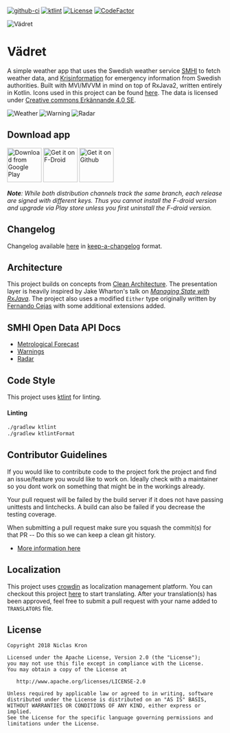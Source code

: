 [![github-ci](https://github.com/vadret/android/workflows/V%C3%A4dret%20Android%20App/badge.svg)](https://github.com/vadret/android/actions)
[![ktlint](https://img.shields.io/badge/code%20style-%E2%9D%A4-FF4081.svg)](https://ktlint.github.io/)
[![License](https://img.shields.io/badge/License-Apache%202.0-blue.svg)](https://github.com/vadret/android/blob/master/LICENSE)
[![CodeFactor](https://www.codefactor.io/repository/github/vadret/android/badge)](https://www.codefactor.io/repository/github/vadret/android)

![Vädret](https://raw.githubusercontent.com/vadret/android/master/assets/logo.png)

# Vädret
A simple weather app that uses the Swedish weather service [SMHI](https://opendata-download-metfcst.smhi.se/) to fetch weather data, and [Krisinformation](https://www.krisinformation.se/en) for emergency information from Swedish authorities. Built with MVI/MVVM in mind on top of RxJava2, written entirely in Kotlin. Icons used in this project can be found [here](https://github.com/vadret/assets). The data is licensed under [Creative commons Erkännande 4.0 SE](https://www.smhi.se/klimatdata/oppna-data/information-om-oppna-data/villkor-for-anvandning-1.30622).

![Weather](https://raw.githubusercontent.com/vadret/android/master/assets/weather.png)
![Warning](https://raw.githubusercontent.com/vadret/android/master/assets/warning.png)
![Radar](https://raw.githubusercontent.com/vadret/android/master/assets/radar.png)

## Download app

[<img src="https://play.google.com/intl/en_us/badges/images/generic/en_badge_web_generic.png"
      alt="Download from Google Play"
      height="80">](https://play.google.com/store/apps/details?id=fi.kroon.vadret)
[<img src="https://f-droid.org/badge/get-it-on.png"
      alt="Get it on F-Droid"
      height="80">](https://f-droid.org/packages/fi.kroon.vadret/)
[<img src="https://raw.githubusercontent.com/vadret/android/master/assets/get-github.png"
      alt="Get it on Github"
      height="80">](https://github.com/vadret/android/releases)

_**Note**: While both distribution channels track the same branch, each release are signed with different keys.
Thus you cannot install the F-droid version and upgrade via Play store unless you first uninstall the F-droid version._

## Changelog
Changelog available [here](https://github.com/vadret/android/blob/master/app/src/main/res/raw/changelog.md) in [keep-a-changelog](https://keepachangelog.com/en/1.0.0/) format.

## Architecture

This project builds on concepts from [Clean Architecture](https://8thlight.com/blog/uncle-bob/2012/08/13/the-clean-architecture.html).
The presentation layer is heavily inspired by Jake Wharton's talk on _[Managing State with RxJava](https://www.youtube.com/watch?v=0IKHxjkgop4)_.
The project also uses a modified `Either` type originally written by [Fernando Cejas](https://github.com/android10/Android-CleanArchitecture-Kotlin/blob/master/app/src/main/kotlin/com/fernandocejas/sample/core/functional/Either.kt) with some additional extensions added.

## SMHI Open Data API Docs

* [Metrological Forecast](https://opendata-download-metfcst.smhi.se/)
* [Warnings](https://opendata-download-warnings.smhi.se/)
* [Radar](https://opendata-download-radar.smhi.se/)

## Code Style
This project uses [ktlint](https://github.com/pinterest/ktlint) for linting.

#### Linting
```sh
./gradlew ktlint
./gradlew ktlintFormat
```

## Contributor Guidelines
If you would like to contribute code to the project fork the project and find an issue/feature you would like to work on. Ideally check with a maintainer so you dont work on something that might be in the workings already.

Your pull request will be failed by the build server if it does not have passing unittests and lintchecks. A build can also be failed if you decrease the testing coverage.

When submitting a pull request make sure you squash
the commit(s) for that PR -- Do this so we can keep a clean
git history.

* [More information here](https://github.com/vadret/android/blob/master/CONTRIBUTING.md)

## Localization
This project uses [crowdin](https://crowdin.com/) as localization management platform. You
can checkout this project [here](https://crowdin.com/project/vadret) to start translating.
After your translation(s) has been approved, feel free to submit a pull request with your
name added to `TRANSLATORS` file.

## License

	Copyright 2018 Niclas Kron

	Licensed under the Apache License, Version 2.0 (the "License");
	you may not use this file except in compliance with the License.
	You may obtain a copy of the License at

	   http://www.apache.org/licenses/LICENSE-2.0

	Unless required by applicable law or agreed to in writing, software
	distributed under the License is distributed on an "AS IS" BASIS,
	WITHOUT WARRANTIES OR CONDITIONS OF ANY KIND, either express or implied.
	See the License for the specific language governing permissions and
	limitations under the License.
